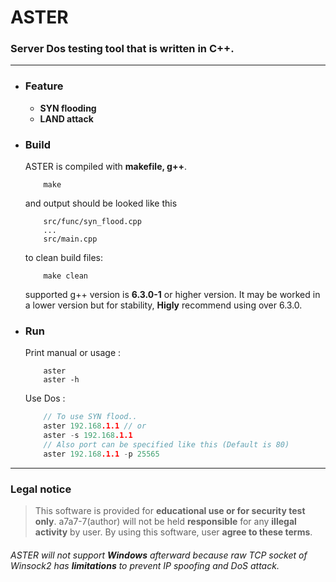 # ASTER

### Server Dos testing tool that is written in C++.

---

* ### Feature
    * **SYN flooding**
    * **LAND attack**

* ### Build
    ASTER is compiled with **makefile, g++**.
    
    ```
        make
    ```
    and output should be looked like this
    ```
        src/func/syn_flood.cpp
        ...
        src/main.cpp
    ```

    to clean build files:
    ```
        make clean
    ```

    supported g++ version is **6.3.0-1** or higher version.
    It may be worked in a lower version but for stability, **Higly** recommend using over 6.3.0.
    
* ### Run
    Print manual or usage :
    ```
        aster
        aster -h
    ```
    
    Use Dos :
    ```c++
        // To use SYN flood..
        aster 192.168.1.1 // or
        aster -s 192.168.1.1
        // Also port can be specified like this (Default is 80)
        aster 192.168.1.1 -p 25565
    ```
    
---
### Legal notice
> This software is provided for **educational use or for security test only**. a7a7-7(author) will not be held **responsible** for any **illegal activity** by user. By using this software, user **agree to these terms**.

###### ASTER will not support **Windows** afterward because raw TCP socket of Winsock2 has **limitations** to prevent IP spoofing and DoS attack.
